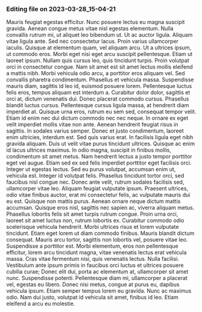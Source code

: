 

### Editing file on 2023-03-28_15-04-21

Mauris feugiat egestas efficitur. Nunc posuere lectus eu magna suscipit gravida. Aenean congue metus vitae nisl egestas elementum. Nulla convallis rutrum mi, ut aliquet leo bibendum ut. Ut ac auctor ligula. Aliquam vitae ligula ante. Sed nec consectetur lacus. Proin varius ullamcorper iaculis. Quisque at elementum quam, vel aliquam arcu. Ut a ultrices ipsum, ut commodo eros. Morbi eget nisi eget arcu suscipit pellentesque. Etiam ut laoreet ipsum. Nullam quis cursus leo, quis tincidunt turpis. Proin volutpat orci in consectetur congue. Nam sit amet est sit amet lectus mollis eleifend a mattis nibh.
Morbi vehicula odio arcu, a porttitor eros aliquam vel. Sed convallis pharetra condimentum. Phasellus et vehicula massa. Suspendisse mauris diam, sagittis id leo id, euismod posuere lorem. Pellentesque luctus felis eros, tempus aliquam est interdum a. Curabitur dolor dolor, sagittis et orci at, dictum venenatis dui. Donec placerat commodo cursus. Phasellus blandit luctus cursus. Pellentesque cursus ligula massa, at hendrerit diam imperdiet at. Quisque urna eros, rutrum eu sem sed, consequat tempor velit. Etiam id enim nec dui dictum commodo nec nec neque. In ornare ex eget velit imperdiet mollis vitae non ante. Aenean hendrerit feugiat risus in sagittis. In sodales varius semper. Donec et justo condimentum, laoreet enim ultricies, interdum est. Sed quis varius erat.
In facilisis ligula eget nibh gravida aliquam. Duis ut velit vitae purus tincidunt ultrices. Quisque ac enim id lacus ultrices maximus. In odio magna, suscipit in finibus mollis, condimentum sit amet metus. Nam hendrerit lectus a justo tempor porttitor eget vel augue. Etiam sed ex sed felis imperdiet porttitor eget facilisis orci. Integer ut egestas lectus. Sed eu purus volutpat, accumsan enim ut, vehicula est.
Integer id volutpat felis. Phasellus tincidunt tortor orci, sed faucibus nisl congue nec. Donec ante velit, rutrum sodales facilisis sed, ullamcorper vitae leo. Aliquam feugiat vulputate ipsum. Praesent ultrices, odio vitae finibus auctor, erat mi consectetur felis, ac vulputate mauris dui eu est. Quisque non mattis purus. Aenean ornare neque dictum mattis accumsan. Quisque eros nisl, sagittis nec sapien ac, viverra aliquam metus. Phasellus lobortis felis sit amet turpis rutrum congue. Proin urna orci, laoreet sit amet luctus non, rutrum lobortis ex. Curabitur commodo odio scelerisque vehicula hendrerit. Morbi ultrices risus et lorem vulputate tincidunt. Etiam eget lorem ut diam commodo finibus. Mauris blandit dictum consequat.
Mauris arcu tortor, sagittis non lobortis vel, posuere vitae leo. Suspendisse a porttitor est. Morbi elementum, eros non pellentesque efficitur, lorem arcu tincidunt magna, vitae venenatis lectus erat vehicula massa. Cras vitae fermentum nisi, quis venenatis lectus. Nulla facilisi. Vestibulum ante ipsum primis in faucibus orci luctus et ultrices posuere cubilia curae; Donec elit dui, porta ac elementum at, ullamcorper sit amet nunc. Suspendisse potenti. Pellentesque diam mi, ullamcorper a placerat vel, egestas eu libero. Donec nisi metus, congue at purus eu, dapibus vehicula ipsum. Etiam semper tempus lorem eu gravida. Nunc ac maximus odio. Nam dui justo, volutpat id vehicula sit amet, finibus id leo. Etiam eleifend a arcu eu molestie.


